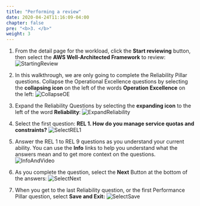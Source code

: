 ```yaml
---
title: "Performing a review"
date: 2020-04-24T11:16:09-04:00
chapter: false
pre: "<b>3. </b>"
weight: 3
---
```


1. From the detail page for the workload, click the **Start reviewing** button, then select the **AWS Well-Architected Framework** to review:
![StartingReview](/watool/100_Walkthrough_of_the_Well-Architected_Tool/Images/AWSWAT5.png)  

2. In this walkthrough, we are only going to complete the Reliability Pillar questions. Collapse the Operational Excellence questions by selecting the **collapsing icon** on the left of the words **Operation Excellence** on the left:
![CollapseOE](/watool/100_Walkthrough_of_the_Well-Architected_Tool/Images/AWSWAT6.png)

3. Expand the Reliability Questions by selecting the **expanding icon** to the left of the word **Reliability**:
![ExpandReliability](/watool/100_Walkthrough_of_the_Well-Architected_Tool/Images/AWSWAT7.png)

4. Select the first question: **REL 1. How do you manage service quotas and constraints?**
![SelectREL1](/watool/100_Walkthrough_of_the_Well-Architected_Tool/Images/AWSWAT8.png)

5. Answer the REL 1 to REL 9 questions as you understand your current ability. You can use the **Info** links to help you understand what the answers mean and to get more context on the questions.
![InfoAndVideo](/watool/100_Walkthrough_of_the_Well-Architected_Tool/Images/AWSWAT9.png)

6. As you complete the question, select the **Next** Button at the bottom of the answers:
![SelectNext](/watool/100_Walkthrough_of_the_Well-Architected_Tool/Images/AWSWAT10.png)

7. When you get to the last Reliability question, or the first Performance Pillar question, select **Save and Exit:**
![SelectSave](/watool/100_Walkthrough_of_the_Well-Architected_Tool/Images/AWSWAT11.png)
